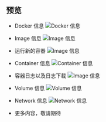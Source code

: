 
## 预览

+ Docker 信息
![Docker 信息](./img/info.png)


+ Image 信息
![Image 信息](./img/image.png)

+ 运行新的容器
![Image 信息](./img/runContainer.png)


+ Container 信息
![Container 信息](./img/container.png)

+ 容器日志以及日志下载
![Image 信息](./img/containerLog.png)


+ Volume 信息
![Volume 信息](./img/volume.png)

+ Network 信息
![Network 信息](./img/network.png)

+ 更多内容，敬请期待
